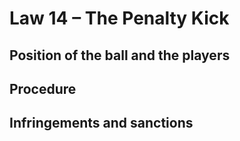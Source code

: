 # Law 14 – The Penalty Kick

Position of the ball and the players
----

Procedure
----

Infringements and sanctions
----


